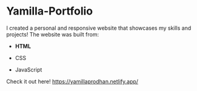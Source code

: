 # Yamilla-Portfolio
I created a personal and responsive website that showcases my skills and projects!
The website was built from:

<ul>
  <li><b>HTML</b></li>
</ul>
<ul>
  <li>CSS</li>
</ul>
<ul>
  <li>JavaScript</li>
</ul>

Check it out here! https://yamillaprodhan.netlify.app/
